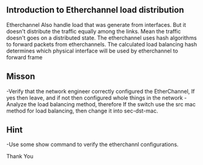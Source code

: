 ## Introduction to Etherchannel load distribution 
Etherchannel Also handle load that was generate from interfaces. But it doesn't distribute the traffic equally among the links. Mean the traffic doesn't goes on a distributed state. The etherchannel uses hash algorithms to forward packets from etherchannels. The calculated load  balancing hash determines which physical interface will be used by etherchannel to forward frame 


## Misson
-Verify that the network engineer correctly configured the EtherChannel, If yes then leave, and if not then configured whole things in the network
-Analyze the load balancing method, therefore If the switch use the src mac method for load balancing, then change it into sec-dst-mac.


## Hint
-Use some show command to verify the etherchannl configurations.

Thank You
